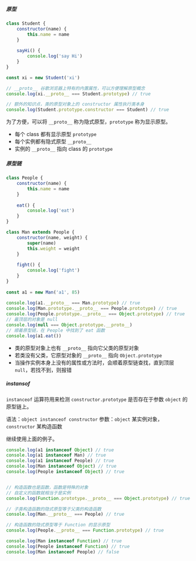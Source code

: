 ##### 原型

```js
class Student {
	constructor(name) {
		this.name = name
	}
	
	sayHi() {
		console.log('say Hi')
	}
}

const xi = new Student('xi')

// __proto__ 谷歌浏览器上特有的内置属性，可以方便理解原型概念
console.log(xi.__proto__ === Student.prototype) // true

// 额外的知识点，类的原型对象上的 constructor 属性执行类本身
console.log(Student.prototype.constructor === Student) // true
```

为了方便，可以将 `__proto__` 称为隐式原型，`prototype` 称为显示原型。

- 每个 class 都有显示原型 `prototype`
- 每个实例都有隐式原型 `__proto__`
- 实例的 `__proto__` 指向 class 的 `prototype`


##### 原型链

```js
class People {
	constructor(name) {
		this.name = name
	}
	
	eat() {
		console.log('eat')
	}
}

class Man extends People {
	constructor(name, weight) {
		super(name)
		this.weight = weight
	}
	
	fight() {
		console.log('fight')
	}
}
  
const a1 = new Man('a1', 85)
  
console.log(a1.__proto__ === Man.prototype) // true
console.log(Man.prototype.__proto__ === People.prototype) // true
console.log(People.prototype.__proto__ === Object.prototype) // true
// 最顶层的对象是 null
console.log(null === Object.prototype.__proto__)
// 顺着原型链，在 People 中找到了 eat 函数
console.log(a1.eat())
```

- 类的原型对象上也有 `__proto__` 指向它父类的原型对象
- 若类没有父类，它原型对象的 `__proto__` 指向 `Object.prototype`
- 当操作实例本身上没有的属性或方法时，会顺着原型链查找，直到顶层 `null`，若找不到，则报错


##### instansof

`instanceof` 运算符用来检测 `constructor.prototype` 是否存在于参数 `object` 的原型链上。

语法：`object instanceof constructor`
参数：`object` 某实例对象，`constructor` 某构造函数

继续使用上面的例子。

```js
console.log(a1 instanceof Object) // true
console.log(a1 instanceof Man) // true
console.log(a1 instanceof People) // true
console.log(Man instanceof Object) // true
console.log(People instanceof Object) // true


// 构造函数也是函数，函数是特殊的对象
// 自定义的函数就相当于是实例
console.log(Function.prototype.__proto__ === Object.prototype) // true

// 子类构造函数的隐式原型等于父类的构造函数
console.log(Man.__proto__ === People) // true

// 构造函数的隐式原型等于 Function 的显示原型
console.log(People.__proto__ === Function.prototype) // true

console.log(Man instanceof Function) // true
console.log(People instanceof Function) // true
console.log(Man instanceof People) // false
```
